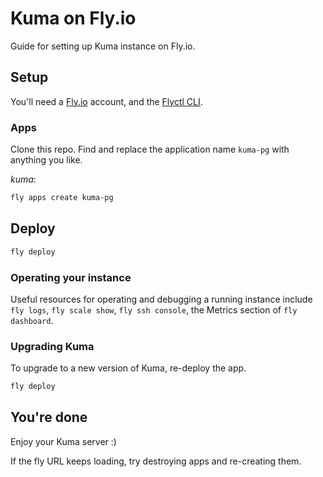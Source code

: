 # Kuma on Fly.io

Guide for setting up Kuma instance on Fly.io.

## Setup

You'll need a [Fly.io](https://fly.io/) account, and the [Flyctl CLI](https://fly.io/docs/flyctl/installing/).

### Apps

Clone this repo. Find and replace the application name `kuma-pg` with anything you like.

_kuma_:

```bash
fly apps create kuma-pg
```

## Deploy

```bash
fly deploy
```

### Operating your instance

Useful resources for operating and debugging a running instance include `fly logs`, `fly scale show`, `fly ssh console`, the Metrics section of `fly dashboard`.

### Upgrading Kuma

To upgrade to a new version of Kuma, re-deploy the app.

```bash
fly deploy
```

## You're done

Enjoy your Kuma server :)

If the fly URL keeps loading, try destroying apps and re-creating them.
